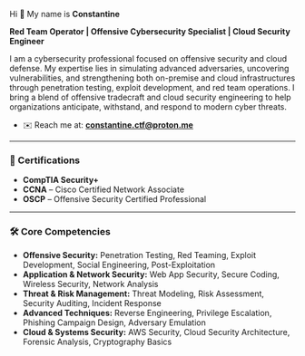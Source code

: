Hi 👋 My name is **Constantine**  

**Red Team Operator | Offensive Cybersecurity Specialist | Cloud Security Engineer**  

I am a cybersecurity professional focused on offensive security and cloud defense. My expertise lies in simulating advanced adversaries, uncovering vulnerabilities, and strengthening both on-premise and cloud infrastructures through penetration testing, exploit development, and red team operations. I bring a blend of offensive tradecraft and cloud security engineering to help organizations anticipate, withstand, and respond to modern cyber threats.  

* ✉️ Reach me at: **constantine.ctf@proton.me**  

---

### 📜 Certifications
- **CompTIA Security+**  
- **CCNA** – Cisco Certified Network Associate  
- **OSCP** – Offensive Security Certified Professional

---

### 🛠️ Core Competencies
- **Offensive Security:** Penetration Testing, Red Teaming, Exploit Development, Social Engineering, Post-Exploitation  
- **Application & Network Security:** Web App Security, Secure Coding, Wireless Security, Network Analysis  
- **Threat & Risk Management:** Threat Modeling, Risk Assessment, Security Auditing, Incident Response  
- **Advanced Techniques:** Reverse Engineering, Privilege Escalation, Phishing Campaign Design, Adversary Emulation  
- **Cloud & Systems Security:** AWS Security, Cloud Security Architecture, Forensic Analysis, Cryptography Basics  
